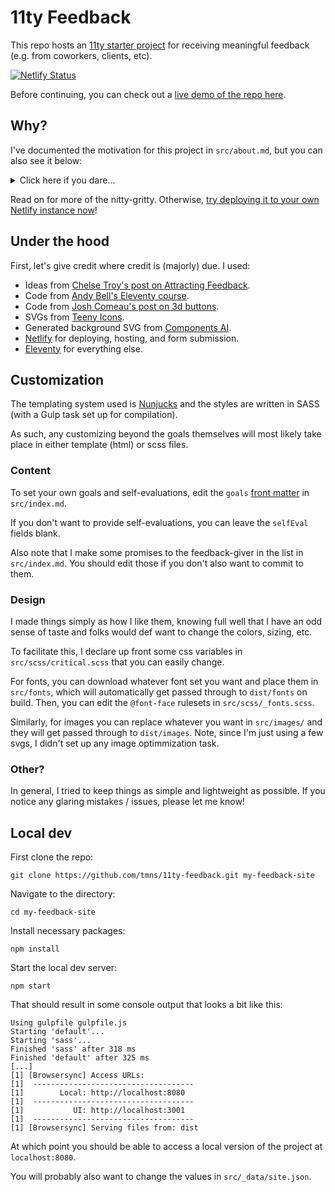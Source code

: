 # 11ty Feedback

This repo hosts an [11ty starter project](https://www.11ty.dev/docs/starter/) for receiving meaningful feedback (e.g. from coworkers, clients, etc).

[![Netlify Status](https://api.netlify.com/api/v1/badges/9ae3dcba-86df-4732-b33d-f58afbd1042c/deploy-status)](https://app.netlify.com/sites/11ty-feedback/deploys)

Before continuing, you can check out a [live demo of the repo here](https://11ty-feedback.netlify.app/).

## Why?

I've documented the motivation for this project in `src/about.md`, but you can also see it below:

<details>
  <summary>Click here if you dare...</summary>

  Corporate style feedback processes can often be cold, invasive, and ultimately unfulfilling. 

  Typically feedback gets collected in the form of a _performance review_, which your manager, along with your manager's manger, and you manager's manager's manager (you get the point) have access to, even though it may be something you consider quite personal. 

  Further, the possibility that those in positions of power may read this feedback can influence both what the feedback-giver writes and how the feedback-receiver copes with the process as a whole. Reviews can cause anxiety, stress, and fear.

  In a sentence: traditional reviews can be awful.

  Giving and receiving feedback should be a sincere moment of mutual exchange, support, and learning! Both sides should feel as comfortable and safe as possible while fulfilling their parts.

  This site in turn hopes to provide a quick-and-easy means of attracting and receiving sincere, helpful feedback. While ideally such a process would take place in person, for a lot of us that isn't an option. Using this site over a video call however could be a decent alternative.

  The feedback process implemented on this site is inspired by an [amazing post by Chelsea Troy titled Attracting Feedback](https://chelseatroy.com/2018/11/26/leveling-up-skill-14-attracting-feedback/), in which she goes into great detail explaining the benefits of using a goal-based feedback process. 

  If you haven't read this post yet, I highly  encourage you to do so before the next time you plan on asking for feedback. Also note, if you're preparing to give feedback, Chelsea has written [other in-depth posts that look at all sides of the feedback process](https://chelseatroy.com/tag/feedback/).
</details>

Read on for more of the nitty-gritty. Otherwise, [try deploying it to your own Netlify instance now](https://app.netlify.com/start/deploy?repository=https://github.com/tmns/11ty-feedback)!

## Under the hood

First, let's give credit where credit is (majorly) due. I used:
- Ideas from [Chelse Troy's post on Attracting Feedback](https://chelseatroy.com/2018/11/26/leveling-up-skill-14-attracting-feedback/).
- Code from [Andy Bell's Eleventy course](https://piccalil.li/course/learn-eleventy-from-scratch).
- Code from [Josh Comeau's post on 3d buttons](https://www.joshwcomeau.com/animation/3d-button/).
- SVGs from [Teeny Icons](https://teenyicons.com/).
- Generated background SVG from [Components AI](https://components.ai/).
- [Netlify](https://netlify.com) for deploying, hosting, and form submission.
- [Eleventy](https://www.11ty.dev/) for everything else.

## Customization

The templating system used is [Nunjucks](http://mozilla.github.io/nunjucks/) and the styles are written in SASS (with a Gulp task set up for compilation).

As such, any customizing beyond the goals themselves will most likely take place in either template (html) or scss files.

### Content

To set your own goals and self-evaluations, edit the `goals` [front matter](https://www.11ty.dev/docs/data-frontmatter/) in `src/index.md`. 

If you don't want to provide self-evaluations, you can leave the `selfEval` fields blank.

Also note that I make some promises to the feedback-giver in the list in `src/index.md`. You should edit those if you don't also want to commit to them.

### Design

I made things simply as how I like them, knowing full well that I have an odd sense of taste and folks would def want to change the colors, sizing, etc.

To facilitate this, I declare up front some css variables in `src/scss/critical.scss` that you can easily change. 

For fonts, you can download whatever font set you want and place them in `src/fonts`, which will automatically get passed through to `dist/fonts` on build. Then, you can edit the `@font-face` rulesets in `src/scss/_fonts.scss`.

Similarly, for images you can replace whatever you want in `src/images/` and they will get passed through to `dist/images`. Note, since I'm just using a few svgs, I didn't set up any image optimmization task.

### Other?

In general, I tried to keep things as simple and lightweight as possible. If you notice any glaring mistakes / issues, please let me know!

## Local dev

First clone the repo:

```
git clone https://github.com/tmns/11ty-feedback.git my-feedback-site
```

Navigate to the directory:

```
cd my-feedback-site
```

Install necessary packages:

```
npm install
```

Start the local dev server:

```
npm start
```

That should result in some console output that looks a bit like this:

```
Using gulpfile gulpfile.js
Starting 'default'...
Starting 'sass'...
Finished 'sass' after 318 ms
Finished 'default' after 325 ms
[...]
[1] [Browsersync] Access URLs:
[1]  ------------------------------------
[1]        Local: http://localhost:8080
[1]  ------------------------------------
[1]           UI: http://localhost:3001
[1]  ------------------------------------
[1] [Browsersync] Serving files from: dist
```

At which point you should be able to access a local version of the project at `localhost:8080`.

You will probably also want to change the values in `src/_data/site.json`.
